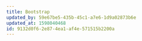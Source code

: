 ```yaml
---
title: Bootstrap
updated_by: 59e67be5-435b-45c1-a7e6-1d9a02873b6e
updated_at: 1598040468
id: 9132d0f6-2e87-4ea1-af4e-571515b2200a
---
```

